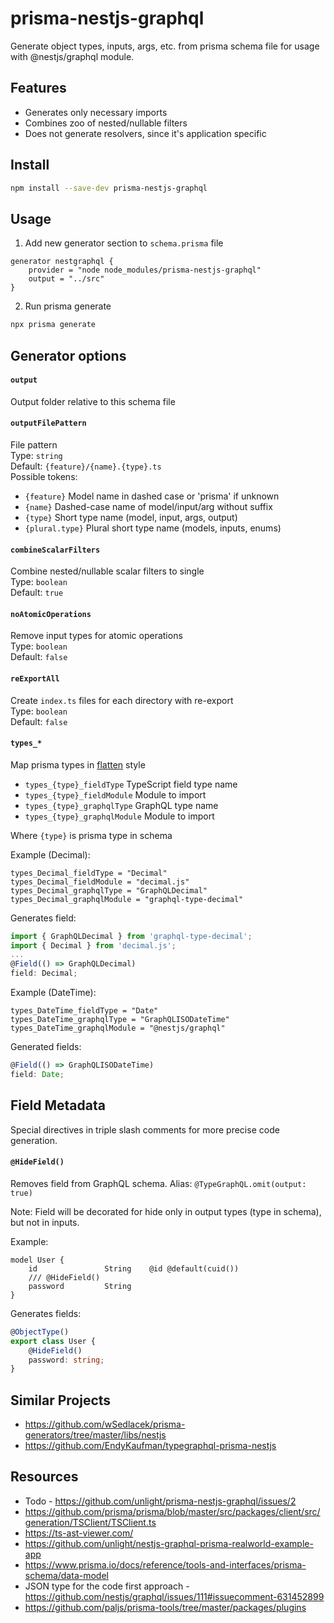 # prisma-nestjs-graphql

Generate object types, inputs, args, etc. from prisma schema file for usage with @nestjs/graphql module.

## Features

-   Generates only necessary imports
-   Combines zoo of nested/nullable filters
-   Does not generate resolvers, since it's application specific

## Install

```sh
npm install --save-dev prisma-nestjs-graphql
```

## Usage

1. Add new generator section to `schema.prisma` file

```prisma
generator nestgraphql {
    provider = "node node_modules/prisma-nestjs-graphql"
    output = "../src"
}
```

2. Run prisma generate

```sh
npx prisma generate
```

## Generator options

#### `output`

Output folder relative to this schema file

#### `outputFilePattern`

File pattern  
Type: `string`  
Default: `{feature}/{name}.{type}.ts`  
Possible tokens:

-   `{feature}` Model name in dashed case or 'prisma' if unknown
-   `{name}` Dashed-case name of model/input/arg without suffix
-   `{type}` Short type name (model, input, args, output)
-   `{plural.type}` Plural short type name (models, inputs, enums)

#### `combineScalarFilters`

Combine nested/nullable scalar filters to single  
Type: `boolean`  
Default: `true`

#### `noAtomicOperations`

Remove input types for atomic operations  
Type: `boolean`  
Default: `false`

#### `reExportAll`

Create `index.ts` files for each directory with re-export  
Type: `boolean`  
Default: `false`

#### `types_*`

Map prisma types in [flatten](https://github.com/hughsk/flat) style

-   `types_{type}_fieldType` TypeScript field type name
-   `types_{type}_fieldModule` Module to import
-   `types_{type}_graphqlType` GraphQL type name
-   `types_{type}_graphqlModule` Module to import

Where `{type}` is prisma type in schema

Example (Decimal):

```prisma
types_Decimal_fieldType = "Decimal"
types_Decimal_fieldModule = "decimal.js"
types_Decimal_graphqlType = "GraphQLDecimal"
types_Decimal_graphqlModule = "graphql-type-decimal"
```

Generates field:

```ts
import { GraphQLDecimal } from 'graphql-type-decimal';
import { Decimal } from 'decimal.js';
...
@Field(() => GraphQLDecimal)
field: Decimal;
```

Example (DateTime):

```prisma
types_DateTime_fieldType = "Date"
types_DateTime_graphqlType = "GraphQLISODateTime"
types_DateTime_graphqlModule = "@nestjs/graphql"
```

Generated fields:

```ts
@Field(() => GraphQLISODateTime)
field: Date;
```

## Field Metadata

Special directives in triple slash comments for more precise code generation.

#### `@HideField()`

Removes field from GraphQL schema.
Alias: `@TypeGraphQL.omit(output: true)`

Note: Field will be decorated for hide only in output types (type in schema),
but not in inputs.

Example:

```prisma
model User {
    id               String    @id @default(cuid())
    /// @HideField()
    password         String
}
```

Generates fields:

```ts
@ObjectType()
export class User {
    @HideField()
    password: string;
}
```

## Similar Projects

-   https://github.com/wSedlacek/prisma-generators/tree/master/libs/nestjs
-   https://github.com/EndyKaufman/typegraphql-prisma-nestjs

## Resources

-   Todo - https://github.com/unlight/prisma-nestjs-graphql/issues/2
-   https://github.com/prisma/prisma/blob/master/src/packages/client/src/generation/TSClient/TSClient.ts
-   https://ts-ast-viewer.com/
-   https://github.com/unlight/nestjs-graphql-prisma-realworld-example-app
-   https://www.prisma.io/docs/reference/tools-and-interfaces/prisma-schema/data-model
-   JSON type for the code first approach - https://github.com/nestjs/graphql/issues/111#issuecomment-631452899
-   https://github.com/paljs/prisma-tools/tree/master/packages/plugins
